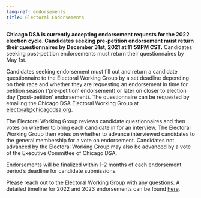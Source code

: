 ```yaml
---
lang-ref: endorsements
title: Electoral Endorsements
---
```


**Chicago DSA is currently accepting endorsement requests for the 2022 election cycle. Candidates seeking pre-petition endorsement must return their questionnaires by December 31st, 2021 at 11:59PM CST.** Candidates seeking post-petition endorsements must return their questionnaires by May 1st.

Candidates seeking endorsement must fill out and return a candidate questionnaire to the Electoral Working Group by a set deadline depending on their race and whether they are requesting an endorsement in time for petition season (‘pre-petition’ endorsement) or later on closer to election day (‘post-petition’ endorsement). The questionnaire can be requested by emailing the Chicago DSA Electoral Working Group at [electoral@chicagodsa.org](mailto:electoral@chicagodsa.org).

The Electoral Working Group reviews candidate questionnaires and then votes on whether to bring each candidate in for an interview. The Electoral Working Group then votes on whether to advance interviewed candidates to the general membership for a vote on endorsement. Candidates not advanced by the Electoral Working Group may also be advanced by a vote of the Executive Committee of Chicago DSA.

Endorsements will be finalized within 1-2 months of each endorsement period’s deadline for candidate submissions.

Please reach out to the Electoral Working Group with any questions. A detailed timeline for 2022 and 2023 endorsements can be found [here](https://docs.google.com/document/d/18l4NFaDyGNl0AA3gii3Cul7qwdC2JRXRdv6UWChgA2o/edit?usp=sharing).
